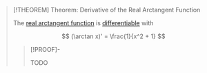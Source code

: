 >[!THEOREM] Theorem: Derivative of the Real Arctangent Function
>
>The [real arctangent function](Real%20Arctangent%20Function.md) is [differentiable](../../../Differentiation/Derivatives.md) with
>
>$$
>(\arctan x)' = \frac{1}{x^2 + 1}
>$$
>
>>[!PROOF]-
>>
>>TODO
>>
>